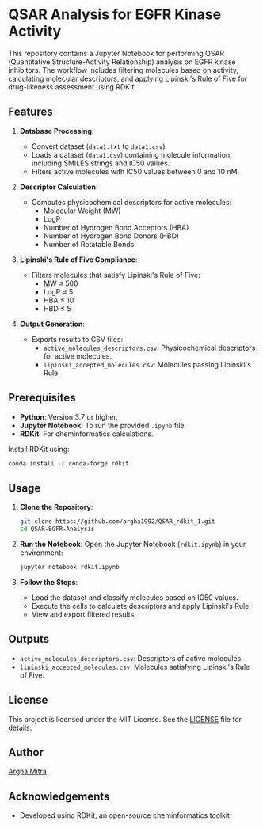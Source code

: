 
# QSAR Analysis for EGFR Kinase Activity

This repository contains a Jupyter Notebook for performing QSAR (Quantitative Structure-Activity Relationship) analysis on EGFR kinase inhibitors. The workflow includes filtering molecules based on activity, calculating molecular descriptors, and applying Lipinski's Rule of Five for drug-likeness assessment using RDKit.

## Features

1. **Database Processing**:
   - Convert dataset (`data1.txt` to `data1.csv`)
   - Loads a dataset (`data1.csv`) containing molecule information, including SMILES strings and IC50 values.
   - Filters active molecules with IC50 values between 0 and 10 nM.

3. **Descriptor Calculation**:
   - Computes physicochemical descriptors for active molecules:
     - Molecular Weight (MW)
     - LogP
     - Number of Hydrogen Bond Acceptors (HBA)
     - Number of Hydrogen Bond Donors (HBD)
     - Number of Rotatable Bonds

4. **Lipinski's Rule of Five Compliance**:
   - Filters molecules that satisfy Lipinski's Rule of Five:
     - MW ≤ 500
     - LogP ≤ 5
     - HBA ≤ 10
     - HBD ≤ 5

5. **Output Generation**:
   - Exports results to CSV files:
     - `active_molecules_descriptors.csv`: Physicochemical descriptors for active molecules.
     - `lipinski_accepted_molecules.csv`: Molecules passing Lipinski's Rule.

## Prerequisites

- **Python**: Version 3.7 or higher.
- **Jupyter Notebook**: To run the provided `.ipynb` file.
- **RDKit**: For cheminformatics calculations.

Install RDKit using:
```bash
conda install -c conda-forge rdkit
```

## Usage

1. **Clone the Repository**:
   ```bash
   git clone https://github.com/argha1992/QSAR_rdkit_1.git
   cd QSAR-EGFR-Analysis
   ```

2. **Run the Notebook**:
   Open the Jupyter Notebook (`rdkit.ipynb`) in your environment:
   ```bash
   jupyter notebook rdkit.ipynb
   ```

3. **Follow the Steps**:
   - Load the dataset and classify molecules based on IC50 values.
   - Execute the cells to calculate descriptors and apply Lipinski's Rule.
   - View and export filtered results.

## Outputs

- `active_molecules_descriptors.csv`: Descriptors of active molecules.
- `lipinski_accepted_molecules.csv`: Molecules satisfying Lipinski's Rule of Five.

## License

This project is licensed under the MIT License. See the [LICENSE](LICENSE) file for details.

## Author

[Argha Mitra](https://github.com/argha1992)

## Acknowledgements

- Developed using RDKit, an open-source cheminformatics toolkit.
